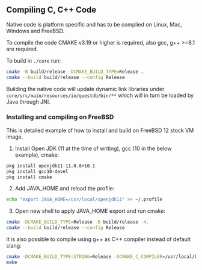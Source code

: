 ## Compiling C, C++ Code

Native code is platform specific and has to be complied on Linux, Mac, Windows
and FreeBSD.

To compile the code CMAKE v3.19 or higher is required, also gcc, g++ >=8.1 are
required.

To build in `./core` run:

```bash
cmake -B build/release -DCMAKE_BUILD_TYPE=Release .
cmake --build build/release --config Release
```

Building the native code will update dynamic link libraries under
`core/src/main/resources/io/questdb/bin/**` which will in turn be loaded by
Java through JNI.

### Installing and compiling on FreeBSD

This is detailed example of how to install and build on FreeBSD 12 stock VM
image.

1. Install Open JDK (11 at the time of writing), gcc (10 in the below example),
   cmake:

```bash
pkg install openjdk11-11.0.8+10.1
pkg install gcc10-devel
pkg install cmake
```

2. Add JAVA_HOME and reload the profile:

```bash
echo "export JAVA_HOME=/usr/local/openjdk11" >> ~/.profile
```

3. Open new shell to apply JAVA_HOME export and run cmake:

```bash
cmake -DCMAKE_BUILD_TYPE=Release -B build/release -H.
cmake --build build/release --config Release
```

It is also possible to compile using g++ as C++ compiler instead of default
clang:

```bash
cmake -DCMAKE_BUILD_TYPE:STRING=Release -DCMAKE_C_COMPILER=/usr/local/bin/gcc10 -DCMAKE_CXX_COMPILER=/usr/local/bin/g++10 .
make
```
